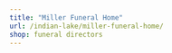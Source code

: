 ```yaml
---
title: "Miller Funeral Home"
url: /indian-lake/miller-funeral-home/
shop: funeral directors
---
```

